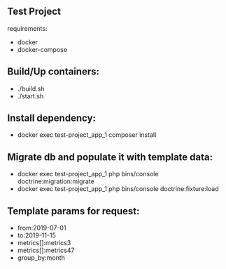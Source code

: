 Test Project
-

requirements: 
 - docker
 - docker-compose
 
Build/Up containers:
-
- ./build.sh
- ./start.sh

Install dependency:
-
- docker exec test-project_app_1 composer install

Migrate db and populate it with template data:
-
- docker exec test-project_app_1 php bins/console doctrine:migration:migrate
- docker exec test-project_app_1 php bins/console doctrine:fixture:load

Template params for request:
-
- from:2019-07-01
- to:2019-11-15
- metrics[]:metrics3
- metrics[]:metrics47
- group_by:month
